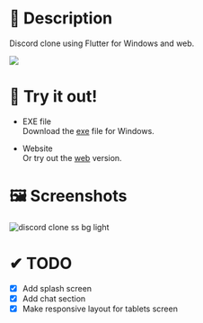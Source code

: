 # 📢 Description
Discord clone using Flutter for Windows and web.

<a title="Made with Fluent Design" href="https://github.com/bdlukaa/fluent_ui">
  <img
    src="https://img.shields.io/badge/fluent-design-blue?style=flat-square&color=7A7574&labelColor=0078D7"
  />
</a>

# 🚀 Try it out!

- EXE file  
  Download the [exe](https://github.com/harysuryanto/discord_desktop_clone/files/8907212/discord_desktop_clone.zip) file for Windows.
  
  
- Website  
  Or try out the [web](https://discord-flutter.netlify.app) version.

# 🖼 Screenshots
![discord clone ss bg light](https://user-images.githubusercontent.com/17674038/174004293-284f1ad2-1a0b-4b8b-bc51-62302d7d5f33.png)


# ✔ TODO
- [x] Add splash screen
- [x] Add chat section
- [x] Make responsive layout for tablets screen
